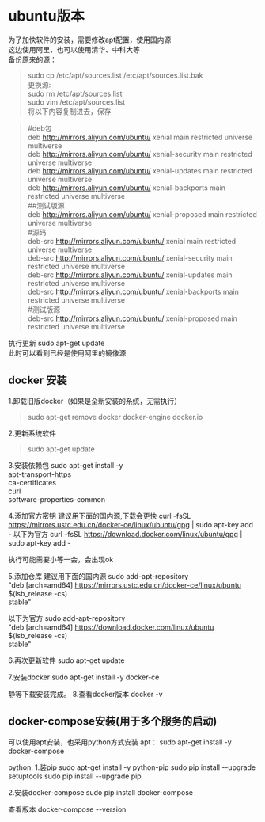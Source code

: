 # ubuntu版本
为了加快软件的安装，需要修改apt配置，使用国内源  
这边使用阿里，也可以使用清华、中科大等  
备份原来的源：  
>sudo cp /etc/apt/sources.list /etc/apt/sources.list.bak  
更换源:  
>sudo rm /etc/apt/sources.list  
sudo vim /etc/apt/sources.list  
将以下内容复制进去，保存  

>#deb包  
deb http://mirrors.aliyun.com/ubuntu/ xenial main restricted universe multiverse  
deb http://mirrors.aliyun.com/ubuntu/ xenial-security main restricted universe multiverse  
deb http://mirrors.aliyun.com/ubuntu/ xenial-updates main restricted universe multiverse  
deb http://mirrors.aliyun.com/ubuntu/ xenial-backports main restricted universe multiverse  
##测试版源  
deb http://mirrors.aliyun.com/ubuntu/ xenial-proposed main restricted universe multiverse  
#源码  
deb-src http://mirrors.aliyun.com/ubuntu/ xenial main restricted universe multiverse  
deb-src http://mirrors.aliyun.com/ubuntu/ xenial-security main restricted universe multiverse  
deb-src http://mirrors.aliyun.com/ubuntu/ xenial-updates main restricted universe multiverse  
deb-src http://mirrors.aliyun.com/ubuntu/ xenial-backports main restricted universe multiverse  
#测试版源  
deb-src http://mirrors.aliyun.com/ubuntu/ xenial-proposed main restricted universe multiverse  

执行更新  sudo apt-get update  
此时可以看到已经是使用阿里的镜像源  

## docker 安装
1.卸载旧版docker（如果是全新安装的系统，无需执行）  
  >sudo apt-get remove docker docker-engine docker.io

2.更新系统软件  
  >sudo apt-get update
  
3.安装依赖包
  sudo apt-get install -y \
    apt-transport-https \
    ca-certificates \
    curl \
    software-properties-common

4.添加官方密钥
  建议用下面的国内源,下载会更快
  curl -fsSL https://mirrors.ustc.edu.cn/docker-ce/linux/ubuntu/gpg | sudo apt-key add -
  以下为官方
  curl -fsSL https://download.docker.com/linux/ubuntu/gpg | sudo apt-key add -
  
  执行可能需要小等一会，会出现ok

5.添加仓库
   建议用下面的国内源
   sudo add-apt-repository \
   "deb [arch=amd64] https://mirrors.ustc.edu.cn/docker-ce/linux/ubuntu \
   $(lsb_release -cs) \
   stable"
   
   以下为官方
  sudo add-apt-repository \
   "deb [arch=amd64] https://download.docker.com/linux/ubuntu \
   $(lsb_release -cs) \
   stable"
   

6.再次更新软件
  sudo apt-get update

7.安装docker
  sudo apt-get install -y docker-ce
  
  静等下载安装完成。
8.查看docker版本
  docker -v

## docker-compose安装(用于多个服务的启动)
可以使用apt安装，也采用python方式安装
apt：
sudo apt-get install -y docker-compose

python:
1.装pip
  sudo apt-get install -y python-pip
  sudo pip install --upgrade setuptools
  sudo pip install --upgrade pip

2.安装docker-compose
  sudo pip install docker-compose
  
查看版本
  docker-compose --version
  
  
  
  
  
  
  
  
  
